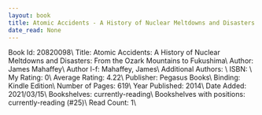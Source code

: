 ```yaml
---
layout: book
title: Atomic Accidents - A History of Nuclear Meltdowns and Disasters - From the Ozark Mountains to Fukushima
date_read: None
---
```


Book Id: 20820098\ 
Title: Atomic Accidents: A History of Nuclear Meltdowns and Disasters: From the Ozark Mountains to Fukushima\ 
Author: James Mahaffey\ 
Author l-f: Mahaffey, James\ 
Additional Authors: \ 
ISBN: \ 
My Rating: 0\ 
Average Rating: 4.22\ 
Publisher: Pegasus Books\ 
Binding: Kindle Edition\ 
Number of Pages: 619\ 
Year Published: 2014\ 
Date Added: 2021/03/15\ 
Bookshelves: currently-reading\ 
Bookshelves with positions: currently-reading (#25)\ 
Read Count: 1\ 

